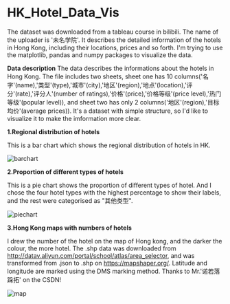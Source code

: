 # HK_Hotel_Data_Vis
The dataset was downloaded from a tableau course in bilibili. The name of the uploader is '未名学院'. It describes the detailed information of the hotels in Hong Kong, including their locations, prices and so forth. I'm trying to use the matplotlib, pandas and numpy packages to visualize the data.


**Data description**
The data describes the informations about the hotels in Hong Kong. The file includes two sheets, sheet one has 10 columns('名字'(name),'类型'(type),'城市'(city),'地区'(region),'地点'(location),'评分'(rate),'评分人'(number of ratings),'价格'(price),'价格等级'(price level),'热门等级'(popular level)), and sheet two has only 2 columns('地区'(region),'目标均价'(average prices)).
It's a dataset with simple structure, so I'd like to visualize it to make the imformation more clear.


**1.Regional distribution of hotels**

This is a bar chart which shows the regional distribution of hotels in HK.

![barchart](https://github.com/jianght1999/HongKongHotelDataVisualisation/assets/80138413/6f59c554-816f-4655-8671-cc449571a4b8)



**2.Proportion of different types of hotels**

This is a pie chart shows the proportion of different types of hotel. And I chose the four hotel types with the highest percentage to show their labels, and the rest were categorised as "其他类型".

![piechart](https://github.com/jianght1999/HongKongHotelDataVisualisation/assets/80138413/9057a6d6-54d8-4684-aaa6-4955a60979b0)



**3.Hong Kong maps with numbers of hotels**

I drew the number of the hotel on the map of Hong kong, and the darker the colour, the more hotel. The .shp data was downloaded from http://datav.aliyun.com/portal/school/atlas/area_selector, and was transformed from .json to .shp on https://mapshaper.org/. Latitude and longitude are marked using the DMS marking method. Thanks to Mr.'诺若落跺拓' on the CSDN!

![map](https://github.com/jianght1999/HongKongHotelDataVisualisation/assets/80138413/fd43ef5c-87d4-4e12-af9f-d6f3cb913bd3)
